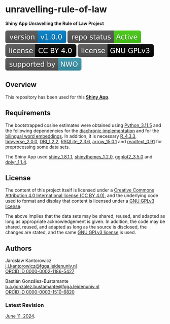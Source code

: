 # unravelling-rule-of-law
**Shiny App Unravelling the Rule of Law Project**

[![Version](https://raw.githubusercontent.com/rol-project/unravelling-rule-of-law/master/badges/v_1_0_0.svg)](CHANGELOG.md)  [![Project Status: Active – The project has reached a stable, usable state and is being actively developed.](https://raw.githubusercontent.com/rol-project/unravelling-rule-of-law/master/badges/active.svg)](STATUS.md) [![License](https://raw.githubusercontent.com/rol-project/unravelling-rule-of-law/master/badges/cc_by_4_0.svg)](LICENSE.md) [![License](https://raw.githubusercontent.com/rol-project/unravelling-rule-of-law/master/badges/gnu.svg)](LICENSE-GPL.md)  [![NWO](https://raw.githubusercontent.com/rol-project/unravelling-rule-of-law/master/badges/nwo.svg)](https://www.nwo.nl/en)

## Overview

This repository has been used for this [**Shiny App**](https://rol-project.shinyapps.io/unravelling-rule-of-law/).

## Requirements

The bootstrapped cosine estimates were obtained using [Python_3.11.5](https://www.python.org/downloads/release/python-3115/) and the following dependencies for the [diachronic implementation](requirements_diachronic.txt) and for the [bilingual word embeddings](requirements_bwe.txt). In addition, it is necessary [R_4.3.3](https://cran.r-project.org/bin/windows/base/old/4.3.3/), [tidyverse_2.0.0](https://cran.r-project.org/web/packages/tidyverse/index.html), [DBI_1.2.2](https://cran.r-project.org/web/packages/DBI/index.html), [RSQLite_2.3.6](https://cran.r-project.org/web/packages/RSQLite/index.html), [arrow_15.0.1](https://cran.r-project.org/web/packages/arrow/index.html) and [readtext_0.91](https://cran.r-project.org/web/packages/readtext/index.html) for preprocessing some data sets.

The Shiny App used [shiny_1.8.1.1](https://cran.r-project.org/web/packages/shiny/index.html), [shinythemes_1.2.0](https://cran.r-project.org/web/packages/shinythemes/index.html), [ggplot2_3.5.0](https://cran.r-project.org/web/packages/ggplot2/index.html) and [dplyr_1.1.4](https://cran.r-project.org/web/packages/dplyr/index.html).

## License

The content of this project itself is licensed under a [Creative Commons Attribution 4.0 International license (CC BY 4.0)](LICENSE.md), and the underlying code used to format and display that content is licensed under a [GNU GPLv3 license](LICENSE-GPL.md).

The above implies that the data sets may be shared, reused, and adapted as long as appropriate acknowledgement is given. In addition, the code may be shared, reused, and adapted as long as the source is disclosed, the changes are stated, and the same [GNU GPLv3 license](LICENSE-GPL.md) is used.

## Authors

Jaroslaw Kantorowicz \
j.j.kantorowicz@fgga.leidenuniv.nl \
[ORCID iD 0000-0002-1186-5427](https://orcid.org/0000-0002-1186-5427)

Bastián González-Bustamante \
b.a.gonzalez.bustamante@fgga.leidenuniv.nl \
[ORCID iD 0000-0003-1510-6820](https://orcid.org/0000-0003-1510-6820)

### Latest Revision

[June 11, 2024](CHANGELOG.md).
